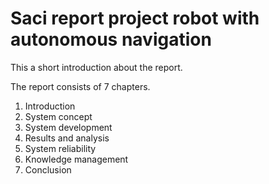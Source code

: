 # Saci report project robot with autonomous navigation
This a short introduction about the report.

The report consists of 7 chapters.
        
1. Introduction
2. System concept
3. System development
4. Results and analysis
5. System reliability
6. Knowledge management
7. Conclusion




